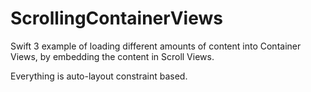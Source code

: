 # ScrollingContainerViews

Swift 3 example of loading different amounts of content into Container Views, by embedding the content in Scroll Views.

Everything is auto-layout constraint based.
